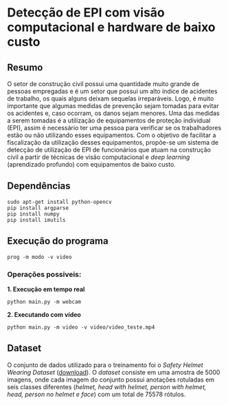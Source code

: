 # Detecção de EPI com visão computacional e hardware de baixo custo

## Resumo
O setor de construção civil possui uma quantidade muito grande de pessoas empregadas e é um setor que possui um alto índice de acidentes de trabalho, os quais alguns deixam sequelas irreparáveis. Logo, é muito importante que algumas medidas de prevenção sejam tomadas para evitar os acidentes e, caso ocorram, os danos sejam menores. Uma das medidas a serem tomadas é a utilização de equipamentos de proteção individual (EPI), assim é necessário ter uma pessoa para verificar se os trabalhadores estão ou não utilizando esses equipamentos. Com o objetivo de facilitar a fiscalização da utilização desses equipamentos, propõe-se um sistema de detecção de utilização de EPI de funcionários que atuam na construção civil a partir de técnicas de visão computacional e *deep learning* (aprendizado profundo) com equipamentos de baixo custo.


## Dependências
```
sudo apt-get install python-opencv
pip install argparse
pip install numpy
pip install imutils
```

## Execução do programa
```
prog -m modo -v video
```
### Operações possiveis:
**1. Execução em tempo real**
```
python main.py -m webcam
```
**2. Executando com vídeo**
```
python main.py -m video -v video/video_teste.mp4
```

## Dataset
O conjunto de dados utilizado para o treinamento foi o *Safety Helmet Wearing Dataset* ([download](https://data.mendeley.com/datasets/9rcv8mm682/1)). O *dataset* consiste em uma amostra de 5000 imagens, onde cada imagem do conjunto possui anotações rotuladas em seis classes diferentes (*helmet, head with helmet, person with helmet, head, person no helmet e face*) com um total de 75578 rótulos.